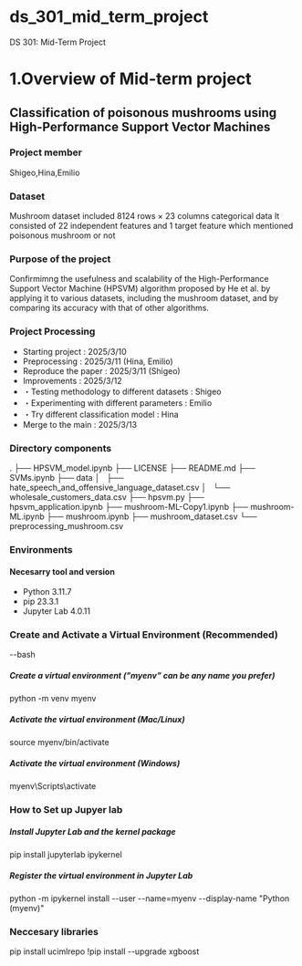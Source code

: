 # ds_301_mid_term_project
DS 301: Mid-Term Project

# 1.Overview of Mid-term project 

## Classification of poisonous mushrooms using High-Performance Support Vector Machines

### Project member

Shigeo,Hina,Emilio

### Dataset
Mushroom dataset included 8124 rows × 23 columns categorical data
It consisted of 22 independent features and 1 target feature which mentioned poisonous mushroom or not

### Purpose of the project

Confirmimng the usefulness and scalability of the High-Performance Support Vector Machine (HPSVM) algorithm proposed by He et al. by applying it to various datasets, including the mushroom dataset, and by comparing its accuracy with that of other algorithms.

### Project Processing 

- Starting project : 2025/3/10
- Preprocessing : 2025/3/11 (Hina, Emilio)
- Reproduce the paper : 2025/3/11 (Shigeo)
- Improvements : 2025/3/12
- ・Testing methodology to different datasets : Shigeo
- ・Experimenting with different parameters : Emilio
- ・Try different classification model : Hina
- Merge to the main : 2025/3/13

### Directory components


.
├── HPSVM_model.ipynb
├── LICENSE
├── README.md
├── SVMs.ipynb
├── data
│   ├── hate_speech_and_offensive_language_dataset.csv
│   └── wholesale_customers_data.csv
├── hpsvm.py
├── hpsvm_application.ipynb
├── mushroom-ML-Copy1.ipynb
├── mushroom-ML.ipynb
├── mushroom.ipynb
├── mushroom_dataset.csv
└── preprocessing_mushroom.csv

### Environments

#### Necesarry tool and version
- Python 3.11.7
- pip 23.3.1
- Jupyter Lab 4.0.11

### Create and Activate a Virtual Environment (Recommended)

--bash
##### Create a virtual environment ("myenv" can be any name you prefer)
python -m venv myenv

##### Activate the virtual environment (Mac/Linux)
source myenv/bin/activate

##### Activate the virtual environment (Windows)
myenv\Scripts\activate

### How to Set up Jupyer lab
##### Install Jupyter Lab and the kernel package
pip install jupyterlab ipykernel

##### Register the virtual environment in Jupyter Lab
python -m ipykernel install --user --name=myenv --display-name "Python (myenv)"

### Neccesary libraries
pip install ucimlrepo
!pip install --upgrade xgboost



